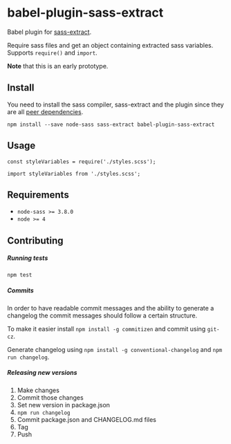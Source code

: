 # babel-plugin-sass-extract

Babel plugin for [sass-extract](https://github.com/jgranstrom/sass-extract).

Require sass files and get an object containing extracted sass variables. Supports `require()` and `import`.

**Note** that this is an early prototype.

## Install

You need to install the sass compiler, sass-extract and the plugin since they are all [peer dependencies](https://nodejs.org/en/blog/npm/peer-dependencies/).

```
npm install --save node-sass sass-extract babel-plugin-sass-extract
```

## Usage

```
const styleVariables = require('./styles.scss');
```

```
import styleVariables from './styles.scss';
```

## Requirements
- `node-sass >= 3.8.0`
- `node >= 4`

## Contributing

##### Running tests

```bash
npm test
```

##### Commits

In order to have readable commit messages and the ability to generate a changelog the commit messages should follow a certain structure.

To make it easier install `npm install -g commitizen` and commit using `git-cz`.

Generate changelog using `npm install -g conventional-changelog` and `npm run changelog`.

##### Releasing new versions

1. Make changes
2. Commit those changes
4. Set new version in package.json
5. `npm run changelog`
6. Commit package.json and CHANGELOG.md files
7. Tag
8. Push